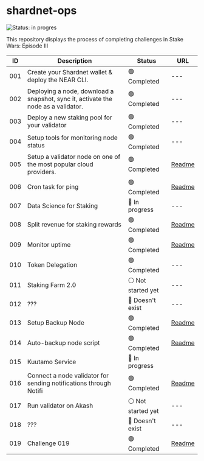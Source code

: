 # shardnet-ops

![Status: in progres](https://img.shields.io/badge/Status-in%20progress-brightgreen)

This repository displays the process of completing challenges in Stake Wars: Episode III

| ID | Description |  Status | URL |
| ------ | ------ | ------ | ------ |
|001 | Create your Shardnet wallet & deploy the NEAR CLI. | :green_circle: Completed | --- |
|002 | Deploying a node, download a snapshot, sync it, activate the node as a validator. |:green_circle: Completed | --- |
|003 | Deploy a new staking pool for your validator| :green_circle: Completed | --- |
|004 | Setup tools for monitoring node status| :green_circle: Completed  | --- |
|005 | Setup a validator node on one of the most popular cloud providers. | :green_circle: Completed | [Readme](https://github.com/inc4/shardnet-ops/blob/main/challenges/Challenge-005.md) |
|006 | Cron task for ping | :green_circle: Completed | [Readme](https://github.com/inc4/shardnet-ops/blob/main/challenges/Challenge-006.md) |
|007 | Data Science for Staking | :large_blue_circle: In progress | --- |
|008 |Split revenue for staking rewards | :green_circle: Completed | [Readme](https://github.com/inc4/shardnet-ops/blob/main/challenges/Challenge-008.md) |
|009 | Monitor uptime | :green_circle: Completed | [Readme](https://github.com/inc4/shardnet-ops/blob/main/challenges/Challenge-009.md) |
|010 |Token Delegation | :green_circle: Completed | --- |
|011 |Staking Farm 2.0| :white_circle: Not started yet | --- |
|012 | ???| :red_circle: Doesn't exist | ---  |
|013 | Setup Backup Node | :green_circle: Completed | [Readme](https://github.com/inc4/shardnet-ops/blob/main/challenges/Challenge-013.md) |
|014 | Auto-backup node script | :green_circle: Completed | [Readme](https://github.com/inc4/shardnet-ops/blob/main/challenges/Challenge-014.md) |
|015 | Kuutamo Service | :large_blue_circle: In progress | |
|016 | Connect a node validator for sending notifications through Notifi | :green_circle: Completed | [Readme](https://github.com/inc4/shardnet-ops/blob/main/challenges/Challenge-016.md) |
|017 | Run validator on Akash | :white_circle: Not started yet | --- |
|018 | ??? | :red_circle: Doesn't exist | --- |
|019 | Challenge 019 | :green_circle: Completed | [Readme](https://github.com/inc4/shardnet-ops/blob/main/challenges/Challenge-019.md) |

